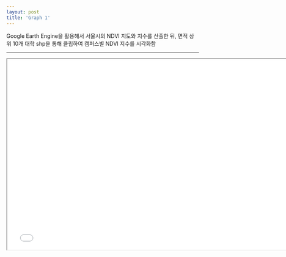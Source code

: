 ```yaml
---
layout: post
title: 'Graph 1'
---
```


Google Earth Engine을 활용해서 서울시의 NDVI 지도와 지수를 산출한 뒤, 면적 상위 10개 대학 shp을 통해 클립하여 캠퍼스별 NDVI 지수를 시각화함

---

<iframe src="/assets/graph.html" width="150%" height="500px"></iframe>
